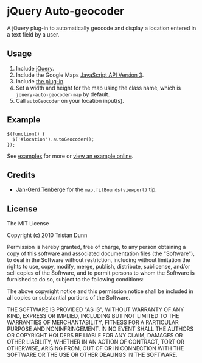# jQuery Auto-geocoder

A jQuery plug-in to automatically geocode and display a location entered in a
text field by a user.

## Usage

1. Include [jQuery](http://jquery.com).
2. Include the Google Maps [JavaScript API Version 3](http://code.google.com/apis/maps/documentation/v3/).
3. Include [the plug-in](http://github.com/tristandunn/jquery-auto-geocoder/raw/master/jquery.auto-geocoder.js).
4. Set a width and height for the map using the class name, which is `jquery-auto-geocoder-map` by default.
5. Call `autoGeocoder` on your location input(s).

## Example

    $(function() {
      $('#location').autoGeocoder();
    });

See [examples](http://github.com/tristandunn/jquery-auto-geocoder/tree/master/examples/) for more or [view an example online](http://tristandunn.com/projects/jquery-auto-geocoder/).

## Credits

* [Jan-Gerd Tenberge](http://janten.com/) for the `map.fitBounds(viewport)` tip.

## License

The MIT License

Copyright (c) 2010 Tristan Dunn

Permission is hereby granted, free of charge, to any person obtaining a copy
of this software and associated documentation files (the "Software"), to deal
in the Software without restriction, including without limitation the rights
to use, copy, modify, merge, publish, distribute, sublicense, and/or sell
copies of the Software, and to permit persons to whom the Software is
furnished to do so, subject to the following conditions:

The above copyright notice and this permission notice shall be included in
all copies or substantial portions of the Software.

THE SOFTWARE IS PROVIDED "AS IS", WITHOUT WARRANTY OF ANY KIND, EXPRESS OR
IMPLIED, INCLUDING BUT NOT LIMITED TO THE WARRANTIES OF MERCHANTABILITY,
FITNESS FOR A PARTICULAR PURPOSE AND NONINFRINGEMENT. IN NO EVENT SHALL THE
AUTHORS OR COPYRIGHT HOLDERS BE LIABLE FOR ANY CLAIM, DAMAGES OR OTHER
LIABILITY, WHETHER IN AN ACTION OF CONTRACT, TORT OR OTHERWISE, ARISING FROM,
OUT OF OR IN CONNECTION WITH THE SOFTWARE OR THE USE OR OTHER DEALINGS IN
THE SOFTWARE.
